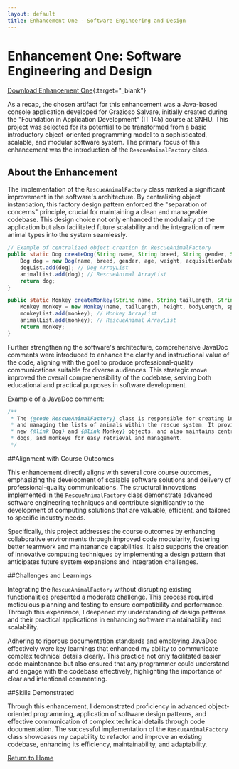 ```yaml
---
layout: default
title: Enhancement One - Software Engineering and Design
---
```


# Enhancement One: Software Engineering and Design

[Download Enhancement One](https://drive.google.com/file/d/1WwYssKLHy77b7uCjTqBroRx2x9RuhU_V/view?usp=sharing){:target="_blank"}

As a recap, the chosen artifact for this enhancement was a Java-based console application developed for Grazioso Salvare, initially created during the "Foundation in Application Development" (IT 145) course at SNHU. This project was selected for its potential to be transformed from a basic introductory object-oriented programming model to a sophisticated, scalable, and modular software system. The primary focus of this enhancement was the introduction of the `RescueAnimalFactory` class.

## About the Enhancement

The implementation of the `RescueAnimalFactory` class marked a significant improvement in the software's architecture. By centralizing object instantiation, this factory design pattern enforced the "separation of concerns" principle, crucial for maintaining a clean and manageable codebase. This design choice not only enhanced the modularity of the application but also facilitated future scalability and the integration of new animal types into the system seamlessly.

```java
// Example of centralized object creation in RescueAnimalFactory
public static Dog createDog(String name, String breed, String gender, String age, String weight, String acquisitionDate, String acquisitionCountry, String trainingStatus, boolean reserved, String inServiceCountry){
    Dog dog = new Dog(name, breed, gender, age, weight, acquisitionDate, acquisitionCountry, trainingStatus, reserved, inServiceCountry);
    dogList.add(dog); // Dog ArrayList
    animalList.add(dog); // RescueAnimal ArrayList
    return dog;
}

public static Monkey createMonkey(String name, String tailLength, String height, String bodyLength, String species, String gender, String age, String weight, String acquisitionDate, String acquisitionCountry, String trainingStatus, boolean reserved, String inServiceCountry){
    Monkey monkey = new Monkey(name, tailLength, height, bodyLength, species, gender, age, weight, acquisitionDate, acquisitionCountry, trainingStatus, reserved, inServiceCountry);
    monkeyList.add(monkey); // Monkey ArrayList
    animalList.add(monkey); // RescueAnimal ArrayList
    return monkey;
}
```

Further strengthening the software's architecture, comprehensive JavaDoc comments were introduced to enhance the clarity and instructional value of the code, aligning with the goal to produce professional-quality communications suitable for diverse audiences. This strategic move improved the overall comprehensibility of the codebase, serving both educational and practical purposes in software development.

Example of a JavaDoc comment:
```java
/**
 * The {@code RescueAnimalFactory} class is responsible for creating instances of rescue animals
 * and managing the lists of animals within the rescue system. It provides factory methods to create
 * new {@link Dog} and {@link Monkey} objects, and also maintains centralized lists of all animals,
 * dogs, and monkeys for easy retrieval and management.
 */
```

##Alignment with Course Outcomes

This enhancement directly aligns with several core course outcomes, emphasizing the development of scalable software solutions and delivery of professional-quality communications. The structural innovations implemented in the `RescueAnimalFactory` class demonstrate advanced software engineering techniques and contribute significantly to the development of computing solutions that are valuable, efficient, and tailored to specific industry needs.

Specifically, this project addresses the course outcomes by enhancing collaborative environments through improved code modularity, fostering better teamwork and maintenance capabilities. It also supports the creation of innovative computing techniques by implementing a design pattern that anticipates future system expansions and integration challenges.

##Challenges and Learnings

Integrating the `RescueAnimalFactory` without disrupting existing functionalities presented a moderate challenge. This process required meticulous planning and testing to ensure compatibility and performance. Through this experience, I deepened my understanding of design patterns and their practical applications in enhancing software maintainability and scalability.

Adhering to rigorous documentation standards and employing JavaDoc effectively were key learnings that enhanced my ability to communicate complex technical details clearly. This practice not only facilitated easier code maintenance but also ensured that any programmer could understand and engage with the codebase effectively, highlighting the importance of clear and intentional commenting.

##Skills Demonstrated

Through this enhancement, I demonstrated proficiency in advanced object-oriented programming, application of software design patterns, and effective communication of complex technical details through code documentation. The successful implementation of the `RescueAnimalFactory` class showcases my capability to refactor and improve an existing codebase, enhancing its efficiency, maintainability, and adaptability.

[Return to Home](/)
